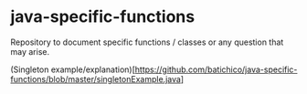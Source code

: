 # java-specific-functions
Repository to document specific functions / classes or any question that may arise.

(Singleton example/explanation)[https://github.com/batichico/java-specific-functions/blob/master/singletonExample.java]
